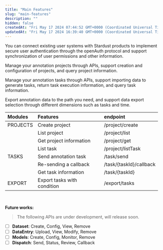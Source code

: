 ```yaml
---
title: "Main Features"
slug: "main-features"
description: ""
hidden: false
createdAt: "Fri May 17 2024 07:44:52 GMT+0000 (Coordinated Universal Time)"
updatedAt: "Fri May 17 2024 16:39:40 GMT+0000 (Coordinated Universal Time)"
---
```


You can connect existing user systems with Stardust products to implement secure user authentication through the openAuth protocol and support synchronization of user permissions and other information.

Manage your annotation projects through APIs, support creation and configuration of projects, and query project information.

Manage your annotation tasks through APIs, support importing data to generate tasks, return task execution information, and query task information.

Export annotation data to the path you need, and support data export selection through different dimensions such as tasks and time.

| Modules  | Features                    | endpoint                |
| :------- | :-------------------------- | :---------------------- |
| PROJECTS | Create project              | /project/create         |
|          | List project                | /project/list           |
|          | Get project information     | /project/get            |
|          | List task                   | /project/listTask       |
| TASKS    | Send annotation task        | /task/send              |
|          | Re-sending a callback       | /task/{taskId}/callback |
|          | Get task information        | /task/{taskId}          |
| EXPORT   | Export tasks with condition | /export/tasks           |

<br />

**Future works:**

> The following APIs are under development, will release soon.

- [ ] **Dataset**: Create, Config, View, Remove
- [ ] **DataEntry**: Upload, View, Modify, Remove
- [ ] **Models**: Create, Config, Monitor, Remove
- [ ] **Dispatch**: Send, Status, Review, Callback
